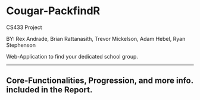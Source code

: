 # Cougar-PackfindR
CS433 Project

BY: Rex Andrade, Brian Rattanasith, Trevor Mickelson, Adam Hebel, Ryan Stephenson

Web-Application to find your dedicated school group.

-------------------------------------------------------------------------
Core-Functionalities, Progression, and more info. included in the Report.
-------------------------------------------------------------------------


